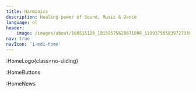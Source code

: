 ```yaml
---
title: Harmonics
description: Healing power of Sound, Music & Dance
language: nl
header:
    image: /images/about/180515129_10159575628071098_1199375658397273382_n.jpg
nav: true
navIcon: 'i-mdi-home'
---
```


:HomeLogo{class=no-sliding}

:HomeButtons

:HomeNews
